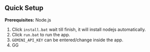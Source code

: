 ## Quick Setup
**Prerequisites:**  Node.js
1. Click `install.bat` wait till finish, it will install nodejs automatically.
2. Click `run.bat` to run the app.
3. `GEMINI_API_KEY` can be entered/change inside the app.
4. GG
